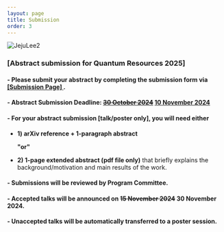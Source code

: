 ```yaml
---
layout: page
title: Submission
order: 3
---
```


![JejuLee2](/jeju_lee2.jpg)

### [Abstract submission for Quantum Resources 2025]

#### - Please submit your abstract by completing the submission form via <a href="https://forms.gle/U573dXqnVY5tpC9F9"> [Submission Page] </a>.

#### - Abstract Submission Deadline: <s><u>30 October 2024</u></s> <u>10 November 2024</u>

#### - For your abstract submission [talk/poster only], you will need either

* **1) arXiv reference + 1-paragraph abstract**
  
  **"or"**
  
* **2) 1-page extended abstract (pdf file only)** that briefly explains the background/motivation and main results of the work.

#### - Submissions will be reviewed by Program Committee.

#### - Accepted talks will be announced on <s>15 November 2024</s> 30 November 2024.

#### - Unaccepted talks will be automatically transferred to a poster session.
